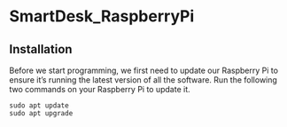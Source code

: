 # SmartDesk_RaspberryPi

## Installation

Before we start programming, we first need to update our Raspberry Pi to ensure it’s running the latest version of all the software. Run the following two commands on your Raspberry Pi to update it.

```
sudo apt update
sudo apt upgrade
```
